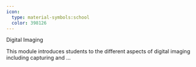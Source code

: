 ```yaml
---
icon:
  type: material-symbols:school
  color: 398126
---
```


Digital Imaging

This module introduces students to the different aspects of digital imaging including capturing and  ... 
